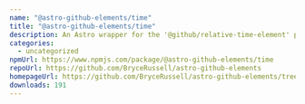 ```yaml
---
name: "@astro-github-elements/time"
title: "@astro-github-elements/time"
description: An Astro wrapper for the '@github/relative-time-element' package
categories:
  - uncategorized
npmUrl: https://www.npmjs.com/package/@astro-github-elements/time
repoUrl: https://github.com/BryceRussell/astro-github-elements
homepageUrl: https://github.com/BryceRussell/astro-github-elements/tree/main/packages/time#readme
downloads: 191
---
```

